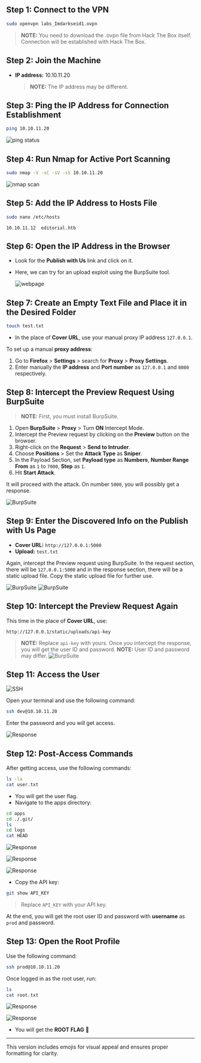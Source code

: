 ## Step 1: Connect to the VPN

```sh
sudo openvpn labs_Imdarkseid1.ovpn
```
> **NOTE:** You need to download the .ovpn file from Hack The Box itself. Connection will be established with Hack The Box.

## Step 2: Join the Machine

- **IP address:** 10.10.11.20
  > **NOTE:** The IP address may be different.

## Step 3: Ping the IP Address for Connection Establishment

```sh
ping 10.10.11.20
```
![ping status](Editorial/Images_screeshots/ping_ip.png)

## Step 4: Run Nmap for Active Port Scanning

```sh
sudo nmap -V -sC -sV -sS 10.10.11.20
```

![nmap scan](Editorial/Images_screeshots/nmap_scan.png)

## Step 5: Add the IP Address to Hosts File

```sh
sudo nano /etc/hosts
```

```plaintext
10.10.11.12  editorial.htb
```

## Step 6: Open the IP Address in the Browser

- Look for the **Publish with Us** link and click on it.
- Here, we can try for an upload exploit using the BurpSuite tool.

  ![webpage](Editorial/Images_screeshots/webpage_upload.png)

## Step 7: Create an Empty Text File and Place it in the Desired Folder

```sh
touch test.txt
```
- In the place of **Cover URL**, use your manual proxy IP address `127.0.0.1`.

To set up a manual **proxy address**: 
1. Go to **Firefox** > **Settings** > search for **Proxy** > **Proxy Settings**.
2. Enter manually the **IP address** and **Port number** as `127.0.0.1` and `8080` respectively.


## Step 8: Intercept the Preview Request Using BurpSuite

> **NOTE:** First, you must install BurpSuite.

1. Open **BurpSuite** > **Proxy** > Turn **ON** Intercept Mode.
2. Intercept the Preview request by clicking on the **Preview** button on the browser.
3. Right-click on the **Request** > **Send to Intruder**.
4. Choose **Positions** > Set the **Attack Type** as **Sniper**.
5. In the Payload Section, set **Payload type** as **Numbers**, **Number Range From** as `1` to `7000`, **Step** as `1`.
6. Hit **Start Attack**.

It will proceed with the attack. On number `5000`, you will possibly get a response.

![BurpSuite](Editorial/Images_screeshots/Burpsuite_intercept.png)


## Step 9: Enter the Discovered Info on the Publish with Us Page

- **Cover URL:** `http://127.0.0.1:5000`
- **Upload:** `test.txt`

Again, intercept the Preview request using BurpSuite. In the request section, there will be `127.0.0.1:5000` and in the response section, there will be a static upload file. Copy the static upload file for further use.

![BurpSuite](Editorial/Images_screeshots/Burpsuite_intercept1.png)
![BurpSuite](Editorial/Images_screeshots/Burpsuite_intercept2.png)

## Step 10: Intercept the Preview Request Again

This time in the place of **Cover URL**, use:

```plaintext
http://127.0.0.1/static/uploads/api-key
```

> **NOTE:** Replace `api-key` with yours. Once you intercept the response, you will get the user ID and password.
> **NOTE:** User ID and password may differ.
![BurpSuite](Editorial/Images_screeshots/Burpsuite_intercept2.png)




## Step 11: Access the User

![SSH](Editorial/Images_screeshots/ssh_login.png)

Open your terminal and use the following command:

```sh
ssh dev@10.10.11.20
```
Enter the password and you will get access.

![Response](Editorial/Images_screeshots/user_flag.png)

## Step 12: Post-Access Commands

After getting access, use the following commands:

```sh
ls -la
cat user.txt
```

- You will get the user flag.
- Navigate to the apps directory:
```sh
cd apps
cd ./.git/
ls
cd logs
cat HEAD
```

![Response](Editorial/Images_screeshots/user_flag1.png)

![Response](Editorial/Images_screeshots/user_flag2.png)

![Response](Editorial/Images_screeshots/user_flag3.png)

- Copy the API key:
```sh
git show API_KEY
```
> Replace `API_KEY` with your API key.

At the end, you will get the root user ID and password with **username** as `prod` and password.

## Step 13: Open the Root Profile

Use the following command:

```sh
ssh prod@10.10.11.20
```

Once logged in as the root user, run:

```sh
ls
cat root.txt
```

![Response](Editorial/Images_screeshots/root_flag.png)

![Response](Editorial/Images_screeshots/root_flag1.png)

- You will get the **ROOT FLAG** 🏁

---

This version includes emojis for visual appeal and ensures proper formatting for clarity.
